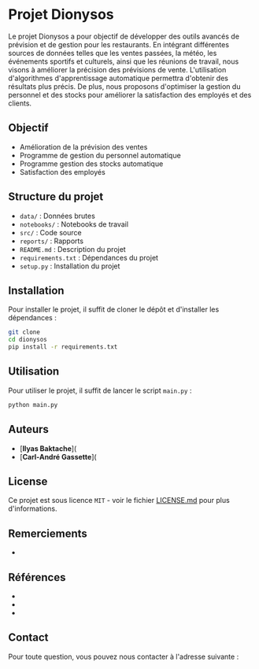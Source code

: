 # Projet Dionysos

Le projet Dionysos a pour objectif de développer des outils avancés de prévision et de gestion pour les restaurants. En intégrant différentes sources de données telles que les ventes passées, la météo, les événements sportifs et culturels, ainsi que les réunions de travail, nous visons à améliorer la précision des prévisions de vente. L'utilisation d'algorithmes d'apprentissage automatique permettra d'obtenir des résultats plus précis. De plus, nous proposons d'optimiser la gestion du personnel et des stocks pour améliorer la satisfaction des employés et des clients.

## Objectif

* Amélioration de la prévision des ventes
* Programme de gestion du personnel automatique
* Programme gestion des stocks automatique
* Satisfaction des employés

## Structure du projet

* `data/` : Données brutes
* `notebooks/` : Notebooks de travail
* `src/` : Code source
* `reports/` : Rapports
* `README.md` : Description du projet
* `requirements.txt` : Dépendances du projet
* `setup.py` : Installation du projet

## Installation

Pour installer le projet, il suffit de cloner le dépôt et d'installer les dépendances :

```bash
git clone
cd dionysos
pip install -r requirements.txt
```

## Utilisation

Pour utiliser le projet, il suffit de lancer le script `main.py` :

```bash
python main.py
```

## Auteurs

* [**Ilyas Baktache**](
* [**Carl-André Gassette**](

## License

Ce projet est sous licence ``MIT`` - voir le fichier [LICENSE.md](LICENSE.md) pour plus d'informations.

## Remerciements

* 

## Références

* 
* 
* 

## Contact

Pour toute question, vous pouvez nous contacter à l'adresse suivante :
